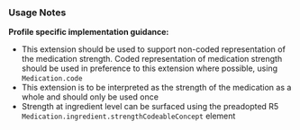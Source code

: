 ### Usage Notes

**Profile specific implementation guidance:**

- This extension should be used to support non-coded representation of the medication strength. Coded representation of medication strength should be used in preference to this extension where possible, using `Medication.code`
- This extension is to be interpreted as the strength of the medication as a whole and should only be used once
- Strength at ingredient level can be surfaced using the preadopted R5 `Medication.ingredient.strengthCodeableConcept` element

